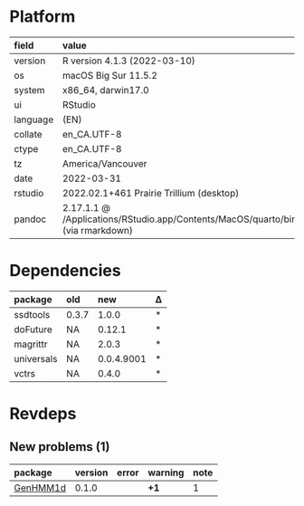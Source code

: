 # Platform

|field    |value                                                                           |
|:--------|:-------------------------------------------------------------------------------|
|version  |R version 4.1.3 (2022-03-10)                                                    |
|os       |macOS Big Sur 11.5.2                                                            |
|system   |x86_64, darwin17.0                                                              |
|ui       |RStudio                                                                         |
|language |(EN)                                                                            |
|collate  |en_CA.UTF-8                                                                     |
|ctype    |en_CA.UTF-8                                                                     |
|tz       |America/Vancouver                                                               |
|date     |2022-03-31                                                                      |
|rstudio  |2022.02.1+461 Prairie Trillium (desktop)                                        |
|pandoc   |2.17.1.1 @ /Applications/RStudio.app/Contents/MacOS/quarto/bin/ (via rmarkdown) |

# Dependencies

|package    |old   |new        |Δ  |
|:----------|:-----|:----------|:--|
|ssdtools   |0.3.7 |1.0.0      |*  |
|doFuture   |NA    |0.12.1     |*  |
|magrittr   |NA    |2.0.3      |*  |
|universals |NA    |0.0.4.9001 |*  |
|vctrs      |NA    |0.4.0      |*  |

# Revdeps

## New problems (1)

|package                          |version |error |warning |note |
|:--------------------------------|:-------|:-----|:-------|:----|
|[GenHMM1d](problems.md#genhmm1d) |0.1.0   |      |__+1__  |1    |

